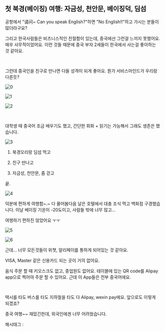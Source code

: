 ## 첫 북경(베이징) 여행: 자금성, 천안문, 베이징덕, 딤섬

공항에서 "请问~ Can you speak English?"하면 "No English!!"하고 가시는 분들이 많더라구요?

그리고 한국사람들은 비즈니스적인 친절함이 있는데, 중국에선 그런걸 느끼지 못했어요. 매우 사무적이었어요. 이런 것들 때문에 중국 부자 2세들이 한국에서 사는걸 좋아하는 것 같아요.

​

그런데 중국인을 친구로 만나면 다들 성격이 되게 좋아요. 뭔가 서비스마인드가 우리랑 다른듯?

![0](/asset/img/223299531213/0.png)

![1](/asset/img/223299531213/1.png)

![2](/asset/img/223299531213/2.png)

​

대학생 때 중국어 조금 배우기도 했고, 간단한 회화 + 읽기는 가능해서 그래도 생존은 했습니다.

![3](/asset/img/223299531213/3.png)

1) 북경오리랑 딤섬 먹고

2) 친구 만나고

3) 자금성, 천안문,  좀 걷고

끝.

![4](/asset/img/223299531213/4.png)

덕분에 편하게 여행함~.~ 다 물어봄다음 날은 호텔에서 대충 조식 먹고 백화점 구경했습니다. 이날 베이징 기온이 -20도이고, 사람들 밖에 너무 많고…

여행하기 편하진 않았어요 ㅜㅜ

![5](/asset/img/223299531213/5.png)

![6](/asset/img/223299531213/6.png)

근데... 너무 모든것들이 위챗, 알리페이를 통하게 되어있는 것 같아요.

VISA, Master 같은 신용카드 되는 곳이 거의 없어요.

음식 주문 할 때 키오스크도 없고, 종업원도 없어요. 테이블에 있는 QR code를 Alipay app으로 찍어야 주문 할 수 있어요. 근데 이 App들은 전부 중국어에요.

​

택시를 타도 버스를 타도 지하철을 타도 다 Alipay, wexin pay에요. 앞으로도 이렇게 되겠죠?

중국 여행~~ 재밌긴한데, 외국인에겐 너무 어려웠습니다.

 해시태그 : 